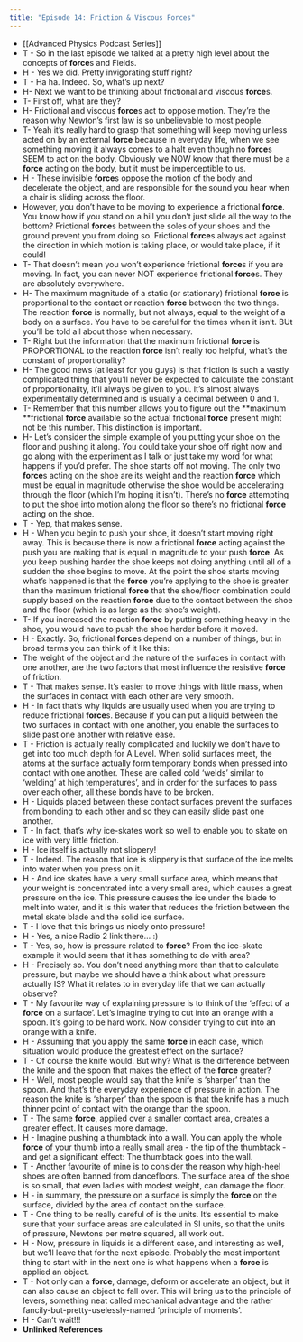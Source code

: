```yaml
---
title: "Episode 14: Friction & Viscous Forces"
---
```


- [[Advanced Physics Podcast Series]]<span id='qhpvjGeZ7'/>
- T - So in the last episode we talked at a pretty high level about the concepts of **force**s and Fields.<span id='yPIn_30f5'/>
- H - Yes we did. Pretty invigorating stuff right?<span id='JPFJ2j8MQ'/>
- T - Ha ha. Indeed. So, what’s up next?<span id='Cw1sZNc-T'/>
- H- Next we want to be thinking about frictional and viscous **force**s.<span id='oyD17q7I6'/>
- T- First off, what are they?<span id='OrsuTsCfc'/>
- H- Frictional and viscous **force**s act to oppose motion. They’re the reason why Newton’s first law is so unbelievable to most people.<span id='6iDE1phVN'/>
- T- Yeah it’s really hard to grasp that something will keep moving unless acted on by an external **force** because in everyday life, when we see something moving it always comes to a halt even though no **force**s SEEM to act on the body. Obviously we NOW know that there must be a **force** acting on the body, but it must be imperceptible to us.<span id='fSrkupvTy'/>
- H - These invisible **force**s oppose the motion of the body and decelerate the object, and are responsible for the sound you hear when a chair is sliding across the floor.<span id='VqArVAWK1'/>
- However, you don’t have to be moving to experience a frictional **force**. You know how if you stand on a hill you don’t just slide all the way to the bottom? Frictional **force**s between the soles of your shoes and the ground prevent you from doing so. Frictional **force**s always act against the direction in which motion is taking place, or would take place, if it could!<span id='x49F-ARna'/>
- T- That doesn’t mean you won’t experience frictional **force**s if you are moving. In fact, you can never NOT experience frictional **force**s. They are absolutely everywhere.<span id='ssbANoXNI'/>
- H- The maximum magnitude of a static (or stationary) frictional **force** is proportional to the contact or reaction **force** between the two things. The reaction **force** is normally, but not always, equal to the weight of a body on a surface. You have to be careful for the times when it isn’t. BUt you’ll be told all about those when necessary.<span id='gpfWqK9Sw'/>
- T- Right but the information that the maximum frictional **force** is PROPORTIONAL to the reaction **force** isn’t really too helpful, what’s the constant of proportionality?<span id='raroZ8ICe'/>
- H- The good news (at least for you guys) is that friction is such a vastly complicated thing that you’ll never be expected to calculate the constant of proportionality, it’ll always be given to you. It’s almost always experimentally determined and is usually a decimal between 0 and 1.<span id='zuYSxk6lW'/>
- T- Remember that this number allows you to figure out the **maximum **frictional **force** available so the actual frictional **force** present might not be this number. This distinction is important.<span id='H7ZnxMiLA'/>
- H- Let’s consider the simple example of you putting your shoe on the floor and pushing it along. You could take your shoe off right now and go along with the experiment as I talk or just take my word for what happens if you’d prefer. The shoe starts off not moving. The only two **force**s acting on the shoe are its weight and the reaction **force** which must be equal in magnitude otherwise the shoe would be accelerating through the floor (which I’m hoping it isn’t). There’s no **force** attempting to put the shoe into motion along the floor so there’s no frictional **force** acting on the shoe.<span id='nwj2E7O1d'/>
- T - Yep, that makes sense.<span id='gaJN7q-Kx'/>
- H - When you begin to push your shoe, it doesn’t start moving right away. This is because there is now a frictional **force** acting against the push you are making that is equal in magnitude to your push **force**. As you keep pushing harder the shoe keeps not doing anything until all of a sudden the shoe begins to move. At the point the shoe starts moving what’s happened is that the **force** you’re applying to the shoe is greater than the maximum frictional **force** that the shoe/floor combination could supply based on the reaction **force** due to the contact between the shoe and the floor (which is as large as the shoe’s weight).<span id='YjjG9-cnd'/>
- T- If you increased the reaction **force** by putting something heavy in the shoe, you would have to push the shoe harder before it moved.<span id='8XI4nBtS9'/>
- H - Exactly. So, frictional **force**s depend on a number of things, but in broad terms you can think of it like this:<span id='ahgHWiuNz'/>
- The weight of the object and the nature of the surfaces in contact with one another, are the two factors that most influence the resistive **force** of friction.<span id='Di39aY1iv'/>
- T - That makes sense. It’s easier to move things with little mass, when the surfaces in contact with each other are very smooth.<span id='p3m2ql_ni'/>
- H - In fact that’s why liquids are usually used when you are trying to reduce frictional **force**s. Because if you can put a liquid between the two surfaces in contact with one another, you enable the surfaces to slide past one another with relative ease.<span id='DL47cb3wi'/>
- T - Friction is actually really complicated and luckily we don’t have to get into too much depth for A Level. When solid surfaces meet, the atoms at the surface actually form temporary bonds when pressed into contact with one another. These are called cold ‘welds’ similar to ‘welding’ at high temperatures’, and in order for the surfaces to pass over each other, all these bonds have to be broken.<span id='NJtKr34fb'/>
- H - Liquids placed between these contact surfaces prevent the surfaces from bonding to each other and so they can easily slide past one another.<span id='tl5a0ptUC'/>
- T - In fact, that’s why ice-skates work so well to enable you to skate on ice with very little friction.<span id='HOP3noIKo'/>
- H - Ice itself is actually not slippery!<span id='Zy58_GL9I'/>
- T - Indeed. The reason that ice is slippery is that surface of the ice melts into water when you press on it.<span id='h5urxcHwg'/>
- H - And ice skates have a very small surface area, which means that your weight is concentrated into a very small area, which causes a great pressure on the ice. This pressure causes the ice under the blade to melt into water, and it is this water that reduces the friction between the metal skate blade and the solid ice surface.<span id='gJyFyQ0Pk'/>
- T - I love that this brings us nicely onto pressure!<span id='RyNFWAFAz'/>
- H - Yes, a nice Radio 2 link there… :)<span id='-f6i-92O_'/>
- T - Yes, so, how is pressure related to **force**? From the ice-skate example it would seem that it has something to do with area?<span id='-1MQ1_06l'/>
- H - Precisely so. You don’t need anything more than that to calculate pressure, but maybe we should have a think about what pressure actually IS? What it relates to in everyday life that we can actually observe?<span id='rOPwO3d5W'/>
- T - My favourite way of explaining pressure is to think of the ‘effect of a **force** on a surface’. Let’s imagine trying to cut into an orange with a spoon. It’s going to be hard work. Now consider trying to cut into an orange with a knife.<span id='PQuGqreNg'/>
- H - Assuming that you apply the same **force** in each case, which situation would produce the greatest effect on the surface?<span id='IZtFPCLGX'/>
- T - Of course the knife would. But why? What is the difference between the knife and the spoon that makes the effect of the **force** greater?<span id='D0HCrpLFo'/>
- H - Well, most people would say that the knife is ‘sharper’ than the spoon. And that’s the everyday experience of pressure in action. The reason the knife is ‘sharper’ than the spoon is that the knife has a much thinner point of contact with the orange than the spoon.<span id='y3MUizK_D'/>
- T - The same **force**, applied over a smaller contact area, creates a greater effect. It causes more damage.<span id='FWH7o7oGb'/>
- H - Imagine pushing a thumbtack into a wall. You can apply the whole **force** of your thumb into a really small area - the tip of the thumbtack - and get a significant effect: The thumbtack goes into the wall.<span id='3-iKWNZ1n'/>
- T - Another favourite of mine is to consider the reason why high-heel shoes are often banned from dancefloors. The surface area of the shoe is so small, that even ladies with modest weight, can damage the floor.<span id='1kHaE2d0g'/>
- H - in summary, the pressure on a surface is simply the **force** on the surface, divided by the area of contact on the surface.<span id='sat41-_7W'/>
- T - One thing to be really careful of is the units. It’s essential to make sure that your surface areas are calculated in SI units, so that the units of pressure, Newtons per metre squared, all work out.<span id='piMyz4VYW'/>
- H - Now, pressure in liquids is a different case, and interesting as well, but we’ll leave that for the next episode. Probably the most important thing to start with in the next one is what happens when a **force** is applied an object.<span id='kqyYsaxsE'/>
- T - Not only can a **force**, damage, deform or accelerate an object, but it can also cause an object to fall over. This will bring us to the principle of levers, something neat called mechanical advantage and the rather fancily-but-pretty-uselessly-named ‘principle of moments’.<span id='jxp3n6lrO'/>
- H - Can’t wait!!!<span id='PQNUryT-y'/>
- **Unlinked References**<span id='_zRDEWk85'/>
